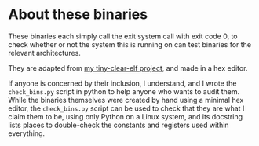 <!-- vim: cc=
SPDX-FileCopyrightText: 2025 Eli Array Minkoff

SPDX-License-Identifier: 0BSD
-->

# About these binaries

These binaries each simply call the exit system call with exit code 0, to check whether or not the system this is running on can test binaries for the relevant architectures.

They are adapted from [my tiny-clear-elf project](https://github.com/eliminmax/tiny-clear-elf), and made in a hex editor.

If anyone is concerned by their inclusion, I understand, and I wrote the `check_bins.py` script in python to help anyone who wants to audit them. While the binaries themselves were created by hand using a minimal hex editor, the `check_bins.py` script can be used to check that they are what I claim them to be, using only Python on a Linux system, and its docstring lists places to double-check the constants and registers used within everything.

<!-- __BACKENDS__ add a new backend binary for the architecture to this directory -->
